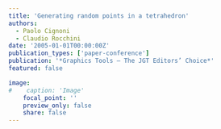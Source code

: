 ```yaml
---
title: 'Generating random points in a tetrahedron'
authors:
  - Paolo Cignoni
  - Claudio Rocchini
date: '2005-01-01T00:00:00Z'
publication_types: ['paper-conference']
publication: '*Graphics Tools – The JGT Editors’ Choice*'
featured: false

image:
#    caption: 'Image'
    focal_point: ''
    preview_only: false
    share: false
---
```

